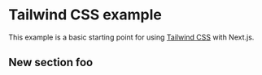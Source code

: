 # Tailwind CSS example

This example is a basic starting point for using [Tailwind CSS](https://tailwindcss.com) with Next.js.

## New section foo

